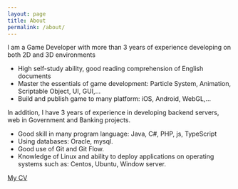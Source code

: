 ```yaml
---
layout: page
title: About
permalink: /about/
---
```


I am a Game Developer with more than 3 years of experience developing on both 2D and 3D environments
 - High self-study ability, good reading comprehension of English documents
 - Master the essentials of game development: Particle System, Animation, Scriptable Object, UI, GUI,...
 - Build and publish game to many platform: iOS, Android, WebGL,...

In addition, I have 3 years of experience in developing backend servers, web in Government and Banking projects.
 - Good skill in many program language: Java, C#, PHP, js, TypeScript
 - Using databases: Oracle, mysql.
 - Good use of Git and Git Flow.
 - Knowledge of Linux and ability to deploy applications on operating systems such as: Centos, Ubuntu, Window server.

 [My CV](https://www.topcv.vn/xem-cv/BwQLVQ4AVwIGWFxQBAMBU1MPAgQJWlZUBlAFAg633d)

